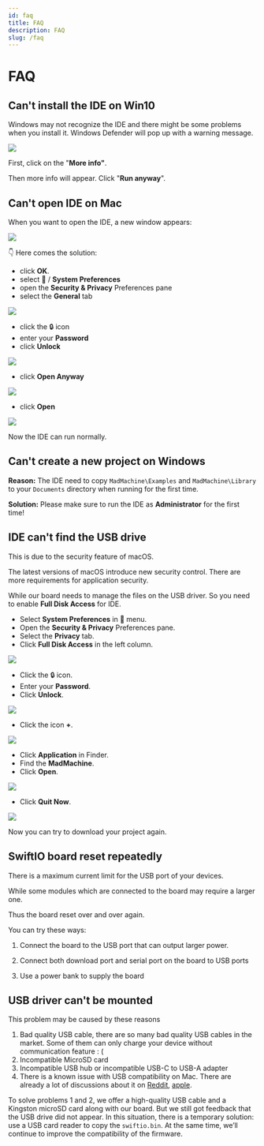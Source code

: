 ```yaml
---
id: faq
title: FAQ
description: FAQ
slug: /faq
---
```


# FAQ


## Can't install the IDE on Win10

Windows may not recognize the IDE and there might be some problems when you install it. Windows Defender will pop up with a warning message.

![](img/windows-protected.png)

First, click on the "**More info"**.

Then more info will appear. Click "**Run anyway**".

## Can't open IDE on Mac

When you want to open the IDE, a new window appears:

![](img/mac1.png)

👇 Here comes the solution:

* click **OK**.
* select  / **System Preferences**
* open the **Security & Privacy** Preferences pane
* select the **General** tab

![](img/mac2.png)

* click the 🔒 icon
* enter your **Password**
* click **Unlock**

![](img/mac3.png)


* click **Open Anyway**

![](img/mac4.png)


* click **Open**

![](img/mac5.png)


Now the IDE can run normally.

## Can't create a new project on Windows

**Reason:** The IDE need to copy `MadMachine\Examples` and `MadMachine\Library` to your `Documents` directory when running for the first time.

**Solution:** Please make sure to run the IDE as **Administrator** for the first time!

## IDE can't find the USB drive

This is due to the security feature of macOS.

The latest versions of macOS introduce new security control. There are more requirements for application security.

While our board needs to manage the files on the USB driver. So you need to enable **Full Disk Access** for IDE.

* Select **System Preferences** in  menu.
* Open the **Security & Privacy** Preferences pane.
* Select the **Privacy** tab.
* Click **Full Disk Access** in the left column.

![](img/fullDisk1.png)

* Click the 🔒 icon.
* Enter your **Password**.
* Click **Unlock**.

![](img/fullDisk2.png)

* Click the icon **+**.

![](img/fullDisk3.png)

* Click **Application** in Finder.
* Find the **MadMachine**.
* Click **Open**.

![](img/fullDisk4.png)

* Click **Quit Now**.

![](img/fullDisk5.png)

Now you can try to download your project again.

## SwiftIO board reset repeatedly

There is a maximum current limit for the USB port of your devices.

While some modules which are connected to the board may require a larger one.

Thus the board reset over and over again.

You can try these ways:

1. Connect the board to the USB port that can output larger power.‌

2. Connect both download port and serial port on the board to USB ports

3. Use a power bank to supply the board

## USB driver can't be mounted

This problem may be caused by these reasons

1. Bad quality USB cable, there are so many bad quality USB cables in the market. Some of them can only charge your device without communication feature : \(
2. Incompatible MicroSD card
3. Incompatible USB hub or incompatible USB-C to USB-A adapter
4. There is a known issue with USB compatibility on Mac. There are already a lot of discussions about it on [Reddit](https://www.reddit.com/r/mac/comments/gp5b1z/usb_20_issues_on_new_macbook_pro_13_2020/), [apple](https://discussions.apple.com/thread/251356598).

To solve problems 1 and 2, we offer a high-quality USB cable and a Kingston microSD card along with our board. But we still got feedback that the USB drive did not appear. In this situation, there is a temporary solution: use a USB card reader to copy the `swiftio.bin`. At the same time, we’ll continue to improve the compatibility of the firmware.
